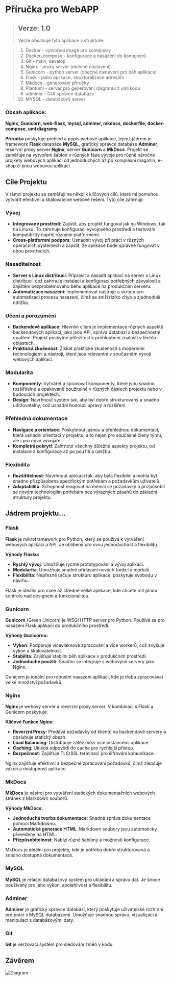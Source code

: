 # Příručka pro WebAPP


> ## Verze: 1.0
> Verze obsahuje tyto aplikace v struktuře:

> 1. Docker - vytvoření image pro kontejnery
> 2. Docker_compose - konfigurace a nasazení do kontejnerů
> 2. Git - main, develop
> 3. Nginx - proxy server (obecné nastavení)
> 4. Gunicorn - python server (obecné nastavení pro běh aplikace)
> 5. Flask - jádro aplikace, strukturalizace adresářu
> 6. Mkdocs - generování příručky
> 7. Plantuml - server pro generování diagramu z uml kodu
> 8. adminer - GUI správce databáze
> 9. MYSQL - databázový server  

### Obsah aplikace: ###
**Nginx, Gunicorn, web-flask, mysql, adminer, mkdocs, dockerfile, docker-compose, uml diagramy**  

**Příručka** poskytuje přehled a popis webové aplikace, 
jejímž jádrem je framework **Flask** databáze **MySQL**, grafický spravce databáze **Adminer**, 
reservní proxy server **Nginx**, server **Gunicorn** a **MkDocs**. 
Projekt se zaměřuje na vytvoření šablon v různých fáze vývoje pro různě náročné projkety webových aplikací 
od jednoduchých až po komplexní magazín, e-shop či jinou webovou aplikaci.

## Cíle Projektu

V rámci projektu se zaměřuji na několik klíčových cílů, které mi pomohou vytvořit efektivní a škálovatelné webové řešení. Tyto cíle zahrnují:

### Vývoj
  - **Integrované prostředí**: Zajistit, aby projekt fungoval jak na Windows, tak na Linuxu. To zahrnuje konfiguraci vývojového prostředí a testování kompatibility napříč různými platformami.
  - **Cross-platformní podpora**: Usnadnit vývoj při práci v různých operačních systémech a zajistit, že aplikace bude správně fungovat v obou prostředích.

### Nasaditelnost 
  - **Server s Linux distribucí**: Připravit a nasadit aplikaci na server s Linux distribucí, což zahrnuje instalaci a konfiguraci potřebných závyslostí a zajištění bezproblémového běhu aplikace na produkčním serveru.
  - **Automatizace nasazení**: Implementovat nástroje a skripty pro automatizaci procesu nasazení, čímž se sníží riziko chyb a zjednoduší údržba.

### Učení a porozumění ###
  - **Backendové aplikace**: Hlavním cílem je implementace různých aspektů backendových aplikací, jako jsou API, správa databází a bezpečnostní opatření. Projekt poskytne příležitost k prohloubení znalostí v těchto oblastech.
  - **Praktická zkušenost**: Získat praktické zkušenosti s moderními technologiemi a nástroji, které jsou relevantní v současném vývoji webových aplikací.

### Modularita
  - **Komponenty**: Vytvářet a spravovat komponenty, které jsou snadno rozšiřitelné a opakovaně použitelné v různých částech projektu nebo v budoucích projektech.
  - **Design**: Navrhnout systém tak, aby byl dobře strukturovaný a snadno udržovatelný, což usnadní budoucí úpravy a rozšíření.

### Přehledná dokumentace
  - **Navigace a orientace**: Poskytnout jasnou a přehlednou dokumentaci, která usnadní orientaci v projektu, a to nejen pro současné členy týmu, ale i pro nové vývojáře.
  - **Kompletní pokrytí**: Zahrnout všechny důležité aspekty projektu, od instalace a konfigurace až po použití a údržbu.

### Flexibilita
  - **Rozšiřitelnost**: Navrhnout aplikaci tak, aby byla flexibilní a mohla být snadno přizpůsobena specifickým potřebám a požadavkům uživatelů.
  - **Adaptabilita**: Schopnost reagovat na měnící se požadavky a přizpůsobit se novým technologiím potřebám bez výrazných zásahů do základní struktury projektu.



## Jádrem projektu...
### Flask

**Flask** je mikroframework pro Python, který se používá k vytváření webových aplikací a API. Je oblíbený pro svou jednoduchost a flexibilitu.

**Výhody Flasku:**
- **Rychlý vývoj**: Umožňuje rychlé prototypování a vývoj aplikací.
- **Modularita**: Umožňuje snadné přidávání nových funkcí a modulů.
- **Flexibilita**: Nepřesně určuje strukturu aplikace, poskytuje svobodu v návrhu.
<detail>
Flask je ideální pro malé až středně velké aplikace, kde chcete mít plnou kontrolu nad designem a funkcionalitou.

### Gunicorn

**Gunicorn** (Green Unicorn) je WSGI HTTP server pro Python. Používá se pro nasazení Flask aplikací do produkčního prostředí.

**Výhody Gunicornu:**
- **Výkon**: Podporuje vícevláknové zpracování a více workerů, což zvyšuje výkon a škálovatelnost.
- **Stabilita**: Zajišťuje stabilní běh aplikace v produkčním prostředí.
- **Jednoduché použití**: Snadno se integruje s webovými servery jako Nginx.

Gunicorn je ideální pro robustní nasazení aplikací, kde je třeba zpracovávat velké množství požadavků.

### Nginx

**Nginx** je webový server a reverzní proxy server. V kombinaci s Flask a Gunicorn poskytuje:

**Klíčové Funkce Nginx:**
- **Reverzní Proxy**: Předává požadavky od klientů na backendové servery a obsluhuje statický obsah.
- **Load Balancing**: Distribuuje zátěž mezi více instancemi aplikace.
- **Caching**: Ukládá odpovědi do cache pro rychlejší přístup.
- **Bezpečnost**: Zajišťuje TLS/SSL terminaci pro šifrování komunikace.

Nginx zajišťuje efektivní a bezpečné zpracování požadavků, čímž zlepšuje výkon a dostupnost aplikace.

### MkDocs

**MkDocs** je nástroj pro vytváření statických dokumentačních webových stránek z Markdown souborů.

**Výhody MkDocs:**
- **Jednoduchá tvorba dokumentace**: Snadná správa dokumentace pomocí Markdownu.
- **Automatická generace HTML**: Markdown soubory jsou automaticky převedeny na HTML.
- **Přizpůsobitelnost**: Nabízí různé šablony a možnosti konfigurace.

MkDocs je ideální pro projekty, kde je potřeba dobře strukturovaná a snadno dostupná dokumentace.

### MySQL

**MySQL** je relační databázový systém pro ukládání a správu dat. Je široce používaný pro jeho výkon, spolehlivost a flexibilitu.

### Adminer

**Adminer** je grafický správce databází, který poskytuje uživatelské rozhraní pro práci s MySQL databázemi. Umožňuje snadnou správu, vizualizaci a manipulaci s databázovými daty.

### Git

**Git** je verzovací systém pro sledování změn v kódu. 

## Závěrem

![Diagram](http://localhost:8081/svg/ZLLHQzim47xFhpZwj1b20sMZx64G6ke46l2QTdqeOoZosH6sfLIIcuRH_xwJqZgMxTBunKZVwTDzzvtFMyOBbYESJJNV28lSrXhFuDy8w94g9MIcU85whenr-oEFkETHvaA-m9MIbWc9-W-Cnp_XCQ-bu4hBDl03hfNUCPqQqFXKex7cI3Dqm3FjSFqtAvafGgfxWmOofU5X5I-ED8FHdgVQcwSovBX5bfhp1qsA3QJCiYDFBzfpiBHogo6Mtm9t1nBu4jyllhQeYbHnSwgkC2TtS9eant9BPH5Ap2oeh5_x9WmWYZfW5BNGCTtpZDeW95gzx665cfP1m9p9jAGSXEIALETzprnKpr6m2k8tBvj8bAdFlAD3Ytnp43BWVg0bxk4TEQuBO7vtbmn9kQsbWMHlDqe2bHtOTbiApgnGqWng9iMLkz67m1hj3l5mr7XseBWsosT26yDwlH2eN1Qp08qY2D8ZjAwGG9zMZ1J2h0grlkqUcgSLdMbLWTqW65LhZYIHlcfAgMd3apKCDMuWupe4kqvH5QS3fNFOZJ0MoIlADueIfIrycqmc7O9tavmTJTSvGxYIaaQNRy7bVlNh9ZZc1mPdd4hWniOMDRqg9ZcUxbvdA8JckHi_L3sZmR1czBqDj6TVzSN5v7k7O4L6au1MquKJwxFS-wCho7xQXJ_AVyaa_IbSNy52MYeYQnLmMCtbvBBh8KsTPv6I7XgLtexGhqQCMxoENly3)